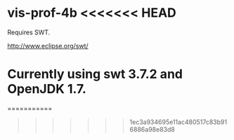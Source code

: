 vis-prof-4b
<<<<<<< HEAD
===========

Requires SWT. 

http://www.eclipse.org/swt/

Currently using swt 3.7.2 and OpenJDK 1.7.
=======
===========
>>>>>>> 1ec3a934695e11ac480517c83b916886a98e83d8

